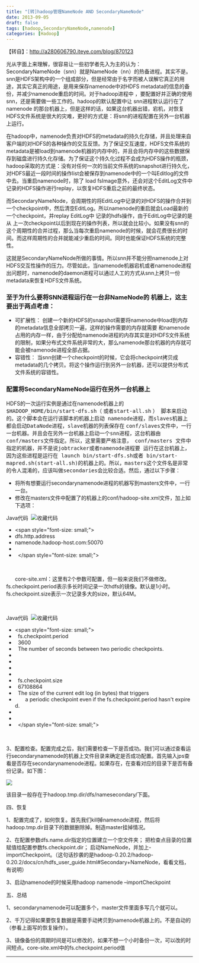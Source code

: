 ```yaml
---
title: "[转]hadoop管理NameNode AND SecondaryNameNode"
date: 2013-09-05
draft: false
tags: [hadoop,SecondaryNameNode,namenode]
categories: [Hadoop]
---
```


【转自】：http://a280606790.iteye.com/blog/870123

光从字面上来理解，很容易让一些初学者先入为主的认为：SecondaryNameNode（snn）就是NameNode（nn）的热备进程。其实不是。snn是HDFS架构中的一个组成部分，但是经常由于名字而被人误解它真正的用途，其实它真正的用途，是用来保存namenode中对HDFS metadata的信息的备份，并减少namenode重启的时间。对于hadoop进程中 ，要配置好并正确的使用 snn，还是需要做一些工作的。hadoop的默认配置中让 snn进程默认运行在了 namenode 的那台机器上，但是这样的话，如果这台机器出错，宕机，对恢复HDFS文件系统是很大的灾难，更好的方式是：将snn的进程配置在另外一台机器 上运行。 

在hadoop中，namenode负责对HDFS的metadata的持久化存储，并且处理来自客户端的对HDFS的各种操作的交互反馈。为了保证交互速度，HDFS文件系统的metadata是被load到namenode机器的内存中的，并且会将内存中的这些数据保存到磁盘进行持久化存储。为了保证这个持久化过程不会成为HDFS操作的瓶颈，hadoop采取的方式是：没有对任何一次的当前文件系统的snapshot进行持久化，对HDFS最近一段时间的操作list会被保存到namenode中的一个叫Editlog的文件中去。当重启namenode时，除了 load fsImage意外，还会对这个EditLog文件中 记录的HDFS操作进行replay，以恢复HDFS重启之前的最终状态。 

而SecondaryNameNode，会周期性的将EditLog中记录的对HDFS的操作合并到一个checkpoint中，然后清空EditLog。所以namenode的重启就会Load最新的一个checkpoint，并replay EditLog中 记录的hdfs操作，由于EditLog中记录的是从 上一次checkpoint以后到现在的操作列表，所以就会比较小。如果没有snn的这个周期性的合并过程，那么当每次重启namenode的时候，就会花费很长的时间。而这样周期性的合并就能减少重启的时间。同时也能保证HDFS系统的完整性。 

这就是SecondaryNameNode所做的事情。所以snn并不能分担namenode上对HDFS交互性操作的压力。尽管如此，当namenode机器宕机或者namenode进程出问题时，namenode的daemon进程可以通过人工的方式从snn上拷贝一份metadata来恢复HDFS文件系统。 


### 至于为什么要将SNN进程运行在一台非NameNode的 机器上，这主要出于两点考虑： 


- 可扩展性： 创建一个新的HDFS的snapshot需要将namenode中load到内存的metadata信息全部拷贝一遍，这样的操作需要的内存就需要 和namenode占用的内存一样，由于分配给namenode进程的内存其实是对HDFS文件系统的限制，如果分布式文件系统非常的大，那么namenode那台机器的内存就可能会被namenode进程全部占据。 
- 容错性： 当snn创建一个checkpoint的时候，它会将checkpoint拷贝成metadata的几个拷贝。将这个操作运行到另外一台机器，还可以提供分布式文件系统的容错性。  

### 配置将SecondaryNameNode运行在另外一台机器上 


HDFS的一次运行实例是通过在namenode机器上的<tt>$HADOOP_HOME/bin/start-dfs.sh（</tt> 或者<tt>start-all.sh</tt> <tt>） 脚本来启动的。这个脚本会在运行该脚本的机器上启动 namenode进程，而slaves机器上都会启动DataNode进程，slave机器的列表保存在</tt> <tt>conf/slaves文件中，一行一台机器。并且会在另外一台机器上启动一个snn进程，这台机器由</tt> <tt>conf/masters文件指定。所以，这里需要严格注意， </tt> <tt>conf/masters 文件中指定的机器，并不是说jobtracker或者namenode进程要 运行在这台机器上，因为这些进程是运行在 launch bin/start-dfs.sh或者 bin/start-mapred.sh(start-all.sh)的机器上的。所以，masters这个文件名是非常的令人混淆的，应该叫做secondaries会比较合适。然后，通过以下步骤：</tt>  

- 将所有想要运行secondarynamenode进程的机器写到masters文件中，一行一台。 
- 修改在masters文件中配置了的机器上的conf/hadoop-site.xml文件，加上如下选项：  


Java代码  <a title="收藏这段代码">![收藏代码](http://a280606790.iteye.com/images/icon_star.png)</a>


- <span style="font-size: small;"><property>  
- <name>dfs.http.address</name>  
- <value>namenode.hadoop-host.com:50070</value>  
- </property>  
-   </span style="font-size: small;">

  

      core-site.xml：这里有2个参数可配置，但一般来说我们不做修改。fs.checkpoint.period表示多长时间记录一次hdfs的镜像。默认是1小时。fs.checkpoint.size表示一次记录多大的size，默认64M。  

      



Java代码  <a title="收藏这段代码">![收藏代码](http://a280606790.iteye.com/images/icon_star.png)</a>


- <span style="font-size: small;"><property>  
-   <name>fs.checkpoint.period</name>  
-   <value>3600</value>  
-   <description>The number of seconds between two periodic checkpoints.  
-   </description>  
- </property>  
-   
- <property>  
-   <name>fs.checkpoint.size</name>  
-   <value>67108864</value>  
-   <description>The size of the current edit log (in bytes) that triggers  
-        a periodic checkpoint even if the fs.checkpoint.period hasn&#39;t expired.  
-   </description>  
- </property>  
-   </span style="font-size: small;">

  

3、配置检查。配置完成之后，我们需要检查一下是否成功。我们可以通过查看运行secondarynamenode的机器上文件目录来确定是否成功配置。首先输入jps查看是否存在secondarynamenode进程。如果存在，在查看对应的目录下是否有备份记录。如下图：  

![](http://hi.csdn.net/attachment/201011/4/0_1288857738S888.gif) 

该目录一般存在于hadoop.tmp.dir/dfs/namesecondary/下面。 

四、恢复 

1、配置完成了，如何恢复。首先我们kill掉namenode进程，然后将hadoop.tmp.dir目录下的数据删除掉。制造master挂掉情况。 

2、在配置参数dfs.name.dir指定的位置建立一个空文件夹； 把检查点目录的位置赋值给配置参数fs.checkpoint.dir； 启动NameNode，并加上-importCheckpoint。（这句话抄袭的是hadoop-0.20.2/hadoop-0.20.2/docs/cn/hdfs_user_guide.html#Secondary+NameNode，看看文档，有说明） 

3、启动namenode的时候采用hadoop namenode –importCheckpoint 

五、总结 

1、secondarynamenode可以配置多个，master文件里面多写几个就可以。 

2、千万记得如果要恢复数据是需要手动拷贝到namenode机器上的。不是自动的（参看上面写的恢复操作）。 

3、镜像备份的周期时间是可以修改的，如果不想一个小时备份一次，可以改的时间短点。core-site.xml中的fs.checkpoint.period值 
 
- - -
 